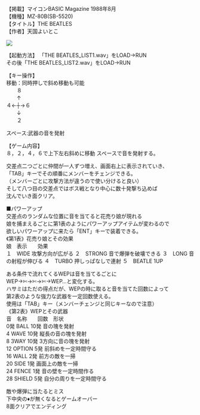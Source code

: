 【掲載】マイコンBASIC Magazine 1988年8月  
【機種】MZ-80B(SB-5520)  
【タイトル】THE BEATLES  
【作者】天国よいとこ  
  
[![](https://img.youtube.com/vi/9P4h0aFfJHo/0.jpg)](https://www.youtube.com/watch?v=9P4h0aFfJHo)    
  
【起動方法】
「THE BEATLES_LIST1.wav」をLOAD→RUN  
その後「THE BEATLES_LIST2.wav」をLOAD→RUN  
  
【キー操作】  
移動：同時押しで斜め移動も可能  
　　８  
　　↑  
４←┼→６  
　　↓  
　　２  
  
スペース:武器の音を発射   
  
【ゲーム内容】  
８，２，４，６で上下左右斜めに移動
スペースで音を発射する。  
  
交差点二つごとに仲間が一人ずつ増え、画面右上に表示されていき、  
「TAB」キーでその順番にメンバーをチェンジできる。  
（メンバーごとに攻撃方法が違うので使い分けると良い）  
そして八つ目の交差点ではボス戦となり中心に数十発撃ち込めば  
沈んでいき面クリア。  
  
■パワーアップ  
交差点のランダムな位置に音を当てると花売り娘が現れる  
娘を捕まえるごとに第1表のようにパワーアップアイテムが変わるので  
欲しいパワーアップに来たら「ENT」キーで装着できる。  
《第1表》花売り娘とその効果  
娘　表示　　効果  
１　WIDE    攻撃方向が広がる
２　STRONG  音で爆弾を破壊できる
３　LONG    音の射程が伸びる
４　TURBO   押しっぱなしで連射
５　BEATLE  1UP
  
ある条件で流れてくるWEPは音を当てるごとに  
WEP→✄→✄→✄→WEP…と変化する。  
ハサミはただの得点だが、WEPの時に取ると音を当てた回数によって  
第2表のような強力な武器を一定回数使える。  
使用は「TAB」キー（メンバーチェンジと同じキーなので注意）  
《第2表》WEPとその武器  
音　名称　　回数　形状  
0発 BALL    10発  音の塊を発射  
4   WAVE    10発  縦長の音の塊を発射  
8   3WAY    10発  3方向に音の塊を発射  
12  OPTION   5発  前斜めを一定時間守る  
16  WALL     2発  前方の敵を一掃  
20  SIDE     1発  画面上の敵を一掃  
24  FENCE    1発  音の壁を一定時間作る  
28  SHIELD   5発  自分の周りを一定時間守る  

敵や爆弾に当たるとミス  
下中央の♦が無くなるとゲームオーバー  
8面クリアでエンディング  
